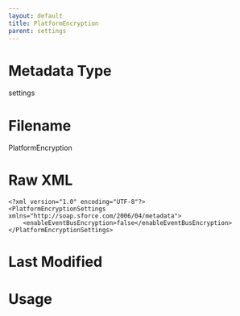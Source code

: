```yaml
---
layout: default
title: PlatformEncryption
parent: settings
---
```

# Metadata Type
settings


# Filename 
PlatformEncryption


# Raw XML
```
<?xml version="1.0" encoding="UTF-8"?>
<PlatformEncryptionSettings xmlns="http://soap.sforce.com/2006/04/metadata">
    <enableEventBusEncryption>false</enableEventBusEncryption>
</PlatformEncryptionSettings>
```


# Last Modified


# Usage
